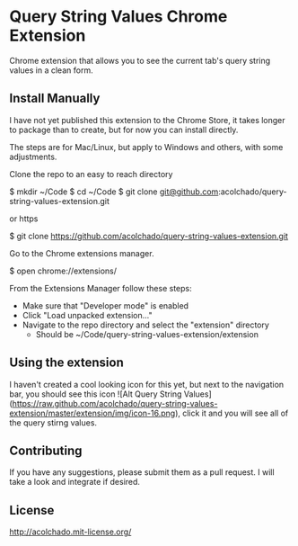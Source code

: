 # Query String Values Chrome Extension

Chrome extension that allows you to see the current tab's query string values in a clean form.


## Install Manually
I have not yet published this extension to the Chrome Store, it takes longer to package than to create, 
but for now you can install directly. 

The steps are for Mac/Linux, but apply to Windows and others, with some adjustments.

Clone the repo to an easy to reach directory

  $ mkdir ~/Code
  $ cd ~/Code
  $ git clone git@github.com:acolchado/query-string-values-extension.git
  
  or https
  
  $ git clone https://github.com/acolchado/query-string-values-extension.git

Go to the Chrome extensions manager.

  $ open chrome://extensions/
  
From the Extensions Manager follow these steps:

* Make sure that "Developer mode" is enabled
* Click "Load unpacked extension..."
* Navigate to the repo directory and select the "extension" directory
  * Should be ~/Code/query-string-values-extension/extension

## Using the extension

I haven't created a cool looking icon for this yet, but next to the navigation bar, you should see this icon ![Alt Query String Values] (https://raw.github.com/acolchado/query-string-values-extension/master/extension/img/icon-16.png), click it and you will see all of the query stirng values.

## Contributing

If you have any suggestions, please submit them as a pull request. I will take a look and integrate if desired.

## License

http://acolchado.mit-license.org/
